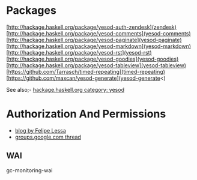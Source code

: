 # Packages

[http://hackage.haskell.org/package/yesod-auth-zendesk](zendesk)
[http://hackage.haskell.org/package/yesod-comments](yesod-comments)
[http://hackage.haskell.org/package/yesod-paginate](yesod-paginate)
[http://hackage.haskell.org/package/yesod-markdown](yesod-markdown)
[http://hackage.haskell.org/package/yesod-rst](yesod-rst)
[http://hackage.haskell.org/package/yesod-goodies](yesod-goodies)
[http://hackage.haskell.org/package/yesod-tableview](yesod-tableview)
[https://github.com/Tarrasch/timed-repeating](timed-repeating)
[https://github.com/maxcan/yesod-generate](yesod-generate<)


See also;- <a href="http://hackage.haskell.org/package/#cat:yesod">hackage.haskell.org category: yesod</a>
<h1>Authorization And Permissions</h1><ul>
<li><a href="http://blog.felipe.lessa.nom.br/?p=7">blog by Felipe Lessa</a></li>
<li><a href="http://groups.google.com/group/yesodweb/browse_thread/thread/9e1e54c7b4443444">groups.google.com thread</a></li></ul>


## WAI

gc-monitoring-wai